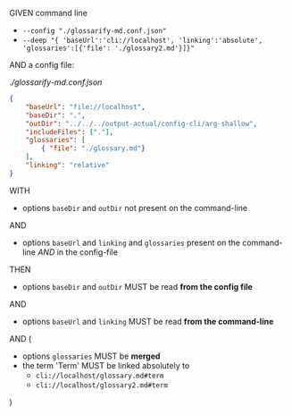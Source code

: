 GIVEN command line


- `--config "./glossarify-md.conf.json"`
- `--deep "{ 'baseUrl':'cli://localhost', 'linking':'absolute', 'glossaries':[{'file': './glossary2.md'}]}"`

AND a config file:

*./glossarify-md.conf.json*
```json
{
    "baseUrl": "file://localhost",
    "baseDir": ".",
    "outDir": "../../../output-actual/config-cli/arg-shallow",
    "includeFiles": ["."],
    "glossaries": [
        { "file": "./glossary.md"}
    ],
    "linking": "relative"
}
```

WITH

- options `baseDir` and `outDir` not present on the command-line

AND

- options `baseUrl` and `linking` and `glossaries` present on the command-line *AND* in the config-file

THEN

- options `baseDir` and `outDir` MUST be read **from the config file**

AND

- options `baseUrl` and `linking` MUST be read **from the command-line**

AND (

- options `glossaries` MUST be **merged**
- the term 'Term' MUST be linked absolutely to
  - `cli://localhost/glossary.md#term`
  - `cli://localhost/glossary2.md#term`

)
